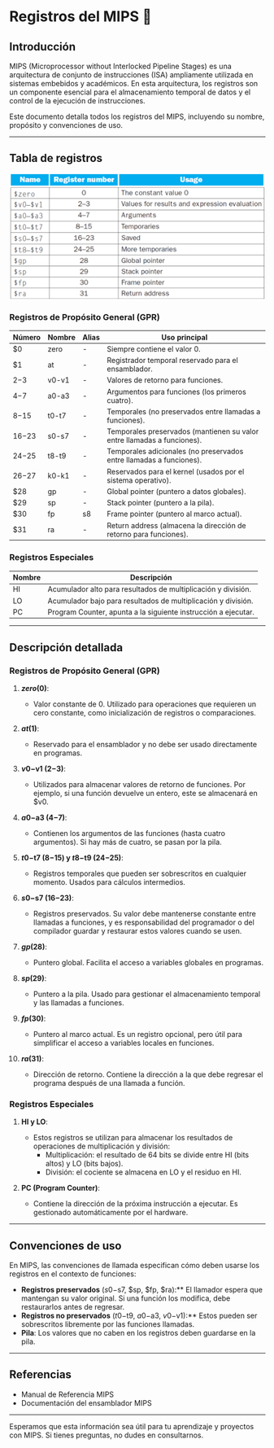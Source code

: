 # Registros del MIPS 🧮

## Introducción
MIPS (Microprocessor without Interlocked Pipeline Stages) es una arquitectura de conjunto de instrucciones (ISA) ampliamente utilizada en sistemas embebidos y académicos. En esta arquitectura, los registros son un componente esencial para el almacenamiento temporal de datos y el control de la ejecución de instrucciones.

Este documento detalla todos los registros del MIPS, incluyendo su nombre, propósito y convenciones de uso.

---

## Tabla de registros

<p align="center"> <img src="../img/image21.png" alt=""> </p>

### Registros de Propósito General (GPR)

| Número | Nombre | Alias  | Uso principal                                                                 |
|---------|--------|--------|------------------------------------------------------------------------------|
| $0      | zero   | -      | Siempre contiene el valor 0.                                               |
| $1      | at     | -      | Registrador temporal reservado para el ensamblador.                        |
| $2-$3   | v0-v1  | -      | Valores de retorno para funciones.                                         |
| $4-$7   | a0-a3  | -      | Argumentos para funciones (los primeros cuatro).                           |
| $8-$15  | t0-t7  | -      | Temporales (no preservados entre llamadas a funciones).                    |
| $16-$23 | s0-s7  | -      | Temporales preservados (mantienen su valor entre llamadas a funciones).     |
| $24-$25 | t8-t9  | -      | Temporales adicionales (no preservados entre llamadas a funciones).         |
| $26-$27 | k0-k1  | -      | Reservados para el kernel (usados por el sistema operativo).                |
| $28     | gp     | -      | Global pointer (puntero a datos globales).                                 |
| $29     | sp     | -      | Stack pointer (puntero a la pila).                                         |
| $30     | fp     | s8     | Frame pointer (puntero al marco actual).                                   |
| $31     | ra     | -      | Return address (almacena la dirección de retorno para funciones).           |

### Registros Especiales

| Nombre  | Descripción                                                                                   |
|---------|-----------------------------------------------------------------------------------------------|
| HI      | Acumulador alto para resultados de multiplicación y división.                                |
| LO      | Acumulador bajo para resultados de multiplicación y división.                                |
| PC      | Program Counter, apunta a la siguiente instrucción a ejecutar.                               |

---

## Descripción detallada

### Registros de Propósito General (GPR)

1. **$zero ($0)**:
   - Valor constante de 0. Utilizado para operaciones que requieren un cero constante, como inicialización de registros o comparaciones.

2. **$at ($1)**:
   - Reservado para el ensamblador y no debe ser usado directamente en programas.

3. **$v0-$v1 ($2-$3)**:
   - Utilizados para almacenar valores de retorno de funciones. Por ejemplo, si una función devuelve un entero, este se almacenará en $v0.

4. **$a0-$a3 ($4-$7)**:
   - Contienen los argumentos de las funciones (hasta cuatro argumentos). Si hay más de cuatro, se pasan por la pila.

5. **$t0-$t7 ($8-$15) y $t8-$t9 ($24-$25)**:
   - Registros temporales que pueden ser sobrescritos en cualquier momento. Usados para cálculos intermedios.

6. **$s0-$s7 ($16-$23)**:
   - Registros preservados. Su valor debe mantenerse constante entre llamadas a funciones, y es responsabilidad del programador o del compilador guardar y restaurar estos valores cuando se usen.

7. **$gp ($28)**:
   - Puntero global. Facilita el acceso a variables globales en programas.

8. **$sp ($29)**:
   - Puntero a la pila. Usado para gestionar el almacenamiento temporal y las llamadas a funciones.

9. **$fp ($30)**:
   - Puntero al marco actual. Es un registro opcional, pero útil para simplificar el acceso a variables locales en funciones.

10. **$ra ($31)**:
    - Dirección de retorno. Contiene la dirección a la que debe regresar el programa después de una llamada a función.

### Registros Especiales

1. **HI y LO**:
   - Estos registros se utilizan para almacenar los resultados de operaciones de multiplicación y división:
     - Multiplicación: el resultado de 64 bits se divide entre HI (bits altos) y LO (bits bajos).
     - División: el cociente se almacena en LO y el residuo en HI.

2. **PC (Program Counter)**:
   - Contiene la dirección de la próxima instrucción a ejecutar. Es gestionado automáticamente por el hardware.

---

## Convenciones de uso

En MIPS, las convenciones de llamada especifican cómo deben usarse los registros en el contexto de funciones:

- **Registros preservados** ($s0-$s7, $sp, $fp, $ra):** El llamador espera que mantengan su valor original. Si una función los modifica, debe restaurarlos antes de regresar.
- **Registros no preservados** ($t0-$t9, $a0-$a3, $v0-$v1):** Estos pueden ser sobrescritos libremente por las funciones llamadas.
- **Pila**: Los valores que no caben en los registros deben guardarse en la pila.


---

## Referencias
- Manual de Referencia MIPS
- Documentación del ensamblador MIPS

---

Esperamos que esta información sea útil para tu aprendizaje y proyectos con MIPS. Si tienes preguntas, no dudes en consultarnos.

